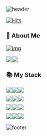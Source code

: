 ![header](https://capsule-render.vercel.app/api?type=waving&fontColor=fff&fontAlign=75&fontAlignY=30&height=200&section=header&text=Joe%20June%20Hyung&fontSize=50&animation=scaleIn&desc=Github%20👋&descAlign=89&descSize=30&color=41b883)

[![Hits](https://hits.seeyoufarm.com/api/count/incr/badge.svg?url=https%3A%2F%2Fgithub.com%2FJuneHyung%2Fhit-counter&count_bg=%2341b883&title_bg=%23555555&icon=&icon_color=%23E7E7E7&title=hits&edge_flat=false)](https://hits.seeyoufarm.com)



### 👨 About Me

[![img](https://img.shields.io/badge/Notion-000000?style=for-the-badge&logo=Notion&logoColor=white)](https://www.notion.so/JuneHyung-Joe-aa5ae221254942e5b3bd75c5464bfc07) 

<div style="display:flex; flex-direction:row; margin-bottom:8px">
<img src="https://github-readme-stats.vercel.app/api?username=JuneHyung&show_icons=true&theme=vue-dark">
    <img src="http://mazassumnida.wtf/api/v2/generate_badge?boj=cjh9511142">
</div>



### 📚 My Stack

<div style="display:flex; flex-direction:row; margin-bottom:8px">
    <img src="https://img.shields.io/badge/Javascript-F7DF1E?style=for-the-badge&logo=JavaScript&logoColor=white">
    <img src="https://img.shields.io/badge/TypeScript-3178C6?style=for-the-badge&logo=TypeScript&logoColor=white">
    <img src="https://img.shields.io/badge/SCSS-CC6699?style=for-the-badge&logo=SASS&logoColor=white">
</div>
<div style="display:flex; flex-direction:row; margin-bottom:8px">
    <img src="https://img.shields.io/badge/Vue-41B883?style=for-the-badge&logo=Vue.js&logoColor=white">
    <img src="https://img.shields.io/badge/Nuxt-00DC82?style=for-the-badge&logo=Nuxt.js&logoColor=white">
    <img src="https://img.shields.io/badge/Jest-C21325?style=for-the-badge&logo=Jest&logoColor=white">
</div>
<div style="display:flex; flex-direction:row; margin-bottom:8px">
	<img src="https://img.shields.io/badge/Git-F05032?style=for-the-badge&logo=Git&logoColor=white">
    <img src="https://img.shields.io/badge/GitHub-181717?style=for-the-badge&logo=GitHub&logoColor=white">
    <img src="https://img.shields.io/badge/GitLab-FC6D26?style=for-the-badge&logo=GitLab&logoColor=white">
</div>
<div style="display:flex; flex-direction:row; margin-bottom:8px">
    <img src="https://img.shields.io/badge/Figma-F24E1E?style=for-the-badge&logo=Figma&logoColor=white">
    <img src="https://img.shields.io/badge/Jira-0052CC?style=for-the-badge&logo=Jira&logoColor=white">
    <img src="https://img.shields.io/badge/Notion-000000?style=for-the-badge&logo=Notion&logoColor=white">
</div>





![footer](https://capsule-render.vercel.app/api?type=waving&color=41b883&height=200&section=footer&text=THANK%20YOU&fontSize=40&fontAlign=83&fontAlignY=80&fontColor=fff)


